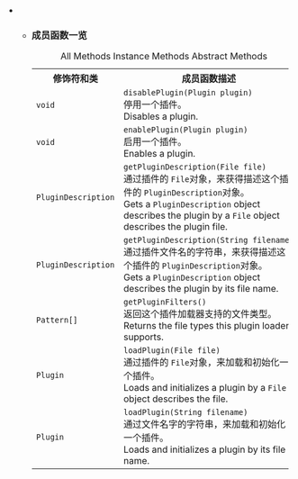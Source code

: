 <div class="summary">
<ul class="blockList">
<li class="blockList">
<!-- ========== METHOD SUMMARY =========== -->
<ul class="blockList">
<li class="blockList"><a name="method.summary">
<!--   -->
</a>
<h3>成员函数一览</h3>
<table class="memberSummary" border="0" cellpadding="3" cellspacing="0" summary="Method Summary table, listing methods, and an explanation">
<caption><span id="t0" class="activeTableTab"><span>All Methods</span><span class="tabEnd"> </span></span><span id="t2" class="tableTab"><span><a >Instance Methods</a></span><span class="tabEnd"> </span></span><span id="t3" class="tableTab"><span><a >Abstract Methods</a></span><span class="tabEnd"> </span></span></caption>
<tr>
<th>修饰符和类</th>
<th>成员函数描述</th>
</tr>
<tr id="i0" class="altColor">
<td class="colFirst"><code>void</code></td>
<td class="colLast"><code><span class="memberNameLink"><a >disablePlugin</a></span>(<a  title="interface in cn.nukkit.plugin">Plugin</a> plugin)</code>
<div class="block">停用一个插件。<br/>
 Disables a plugin.</div>
</td>
</tr>
<tr id="i1" class="rowColor">
<td class="colFirst"><code>void</code></td>
<td class="colLast"><code><span class="memberNameLink"><a >enablePlugin</a></span>(<a  title="interface in cn.nukkit.plugin">Plugin</a> plugin)</code>
<div class="block">启用一个插件。<br/>
 Enables a plugin.</div>
</td>
</tr>
<tr id="i2" class="altColor">
<td class="colFirst"><code><a  title="class in cn.nukkit.plugin">PluginDescription</a></code></td>
<td class="colLast"><code><span class="memberNameLink"><a >getPluginDescription</a></span>(<a  title="class or interface in java.io">File</a> file)</code>
<div class="block">通过插件的 <code>File</code>对象，来获得描述这个插件的 <code>PluginDescription</code>对象。<br/>
 Gets a <code>PluginDescription</code> object describes the plugin by a <code>File</code> object describes the plugin file.</div>
</td>
</tr>
<tr id="i3" class="rowColor">
<td class="colFirst"><code><a  title="class in cn.nukkit.plugin">PluginDescription</a></code></td>
<td class="colLast"><code><span class="memberNameLink"><a >getPluginDescription</a></span>(<a  title="class or interface in java.lang">String</a> filename)</code>
<div class="block">通过插件文件名的字符串，来获得描述这个插件的 <code>PluginDescription</code>对象。<br/>
 Gets a <code>PluginDescription</code> object describes the plugin by its file name.</div>
</td>
</tr>
<tr id="i4" class="altColor">
<td class="colFirst"><code><a  title="class or interface in java.util.regex">Pattern</a>[]</code></td>
<td class="colLast"><code><span class="memberNameLink"><a >getPluginFilters</a></span>()</code>
<div class="block">返回这个插件加载器支持的文件类型。<br/>
 Returns the file types this plugin loader supports.</div>
</td>
</tr>
<tr id="i5" class="rowColor">
<td class="colFirst"><code><a  title="interface in cn.nukkit.plugin">Plugin</a></code></td>
<td class="colLast"><code><span class="memberNameLink"><a >loadPlugin</a></span>(<a  title="class or interface in java.io">File</a> file)</code>
<div class="block">通过插件的 <code>File</code>对象，来加载和初始化一个插件。<br/>
 Loads and initializes a plugin by a <code>File</code> object describes the file.</div>
</td>
</tr>
<tr id="i6" class="altColor">
<td class="colFirst"><code><a  title="interface in cn.nukkit.plugin">Plugin</a></code></td>
<td class="colLast"><code><span class="memberNameLink"><a >loadPlugin</a></span>(<a  title="class or interface in java.lang">String</a> filename)</code>
<div class="block">通过文件名字的字符串，来加载和初始化一个插件。<br/>
 Loads and initializes a plugin by its file name.</div>
</td>
</tr>
</table>
</li>
</ul>
</li>
</ul>
</div>
